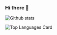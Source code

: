 ### Hi there 👋


![Github stats](https://github-readme-stats.vercel.app/api?username=rakeshyadvanshi&theme=highcontrast&show_icons=true&count_private=true)

![Top Languages Card](https://github-readme-stats.vercel.app/api/top-langs/?username=rakeshyadvanshi)
<!--
**RakeshYadvanshi/rakeshyadvanshi** is a ✨ _special_ ✨ repository because its `README.md` (this file) appears on your GitHub profile.

Here are some ideas to get you started:

- 🔭 I’m currently working on ...
- 🌱 I’m currently learning ...
- 👯 I’m looking to collaborate on ...
- 🤔 I’m looking for help with ...
- 💬 Ask me about ...
- 📫 How to reach me: ...
- 😄 Pronouns: ...
- ⚡ Fun fact: ...
-->
